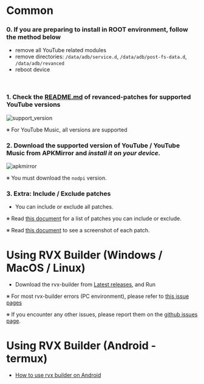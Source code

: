 Common
==
### 0. If you are preparing to install in **ROOT environment**, follow the method below
- remove all YouTube related modules
- remove directories: `/data/adb/service.d`, `/data/adb/post-fs-data.d`, `/data/adb/revanced`
- reboot device

​
### 1. Check the [README.md](https://github.com/inotia00/revanced-patches/tree/revanced-extended#-json-format) of revanced-patches for supported YouTube versions

![support_version](https://github.com/inotia00/revanced-documentation/assets/108592928/8b0cf17d-e536-414e-923a-5c37fdc309dd)

※ For YouTube Music, all versions are supported
​

### 2. Download the supported version of YouTube / YouTube Music from APKMirror and **_install it on your device._**

![apkmirror](https://github.com/inotia00/revanced-documentation/assets/108592928/f0bc6720-3c37-41b0-a689-216dd38cea8d)

※ You must download the `nodpi` version.

### 3. Extra: Include / Exclude patches
- You can include or exclude all patches.


※ Read [this document](https://github.com/inotia00/revanced-documentation/wiki/Options-Information-about-the-patch) for a list of patches you can include or exclude.

※ Read [this document](https://github.com/ReVanced-Extended-Community/Patches-Documentation) to see a screenshot of each patch.


Using RVX Builder (Windows / MacOS / Linux)
==
- Download the rvx-builder from [Latest releases](https://github.com/inotia00/rvx-builder/releases/latest), and Run

※ For most rvx-builder errors (PC environment), please refer to [this issue pages](https://github.com/inotia00/rvx-builder/issues/7)

※ If you encounter any other issues, please report them on the [github issues page](https://github.com/inotia00/rvx-builder/issues).

Using RVX Builder (Android - termux)
==
- [How to use rvx builder on Android](https://github.com/inotia00/rvx-builder/wiki/How-to-use-rvx-builder-on-Android)